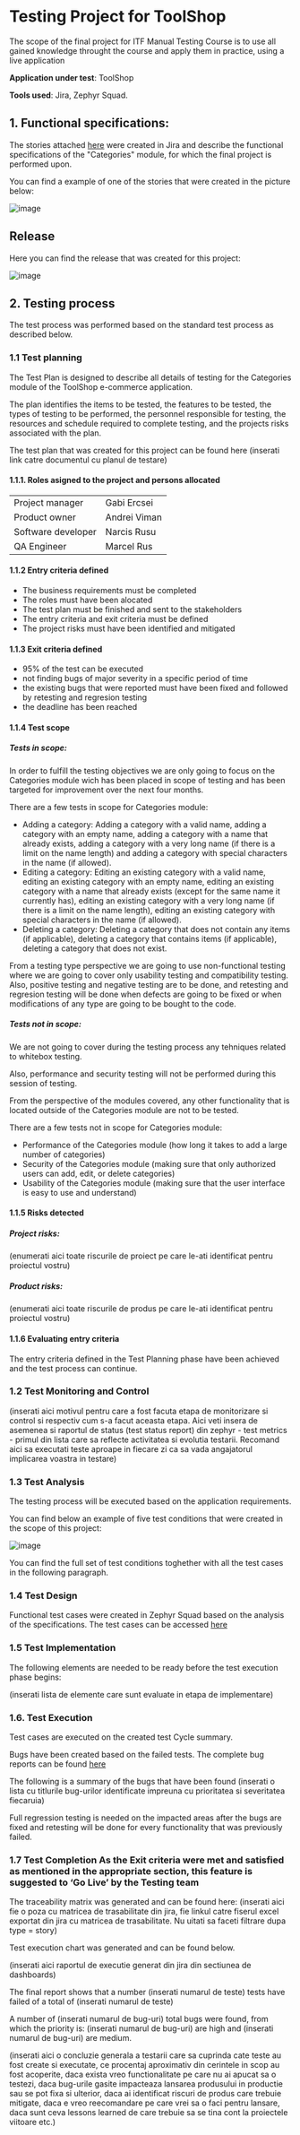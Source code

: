 # Testing Project for ToolShop

The scope of the final project for ITF Manual Testing Course is to use all gained knowledge throught the course and apply them in practice, using a live application

**Application under test**: ToolShop

**Tools used**: Jira, Zephyr Squad.

## 1. Functional specifications:

The stories attached [here](https://github.com/RusMarcel/Examen_final_IT_Factory_ST3/blob/main/Jira_stories.doc) were created in Jira and describe the functional specifications of the "Categories" module, for which the final project is performed upon.

You can find a example of one of the stories that were created in the picture below:

![image](https://github.com/RusMarcel/Examen_final_IT_Factory_ST3/assets/174935383/ef7ba8bd-62c3-49c3-bc24-5a55e713625d)


## Release

Here you can find the release that was created for this project:

![image](https://github.com/RusMarcel/Examen_final_IT_Factory_ST3/assets/174935383/77c17248-485f-4fa2-8d77-fed96a11452c)

## 2. Testing process

The test process was performed based on the standard test process as described below.

### 1.1 Test planning

The Test Plan is designed to describe all details of testing for the Categories module of the ToolShop e-commerce application.

The plan identifies the items to be tested, the features to be tested, the types of testing to be performed, the personnel responsible for testing, the resources and schedule required to complete testing, and the projects risks associated with the plan. 

The test plan that was created for this project can be found here (inserati link catre documentul cu planul de testare)

#### 1.1.1. Roles asigned to the project and persons allocated
<table>
<tr><td>Project manager </td><td> Gabi Ercsei </td></tr>
<tr><td>Product owner </td><td> Andrei Viman </td></tr>
<tr><td>Software developer </td><td> Narcis Rusu </td></tr>
<tr><td>QA Engineer </td><td> Marcel Rus </td></tr>
</table>

#### 1.1.2 Entry criteria defined

- The business requirements must be completed
- The roles must have been alocated
- The test plan must be finished and sent to the stakeholders
- The entry criteria and exit criteria must be defined
- The project risks must have been identified and mitigated

#### 1.1.3 Exit criteria defined

- 95% of the test can be executed
- not finding bugs of major severity in a specific period of time
- the existing bugs that were reported must have been fixed and followed by retesting and regresion testing
- the deadline has been reached

#### 1.1.4 Test scope

##### Tests in scope:

In order to fulfill the testing objectives we are only going to focus on the Categories module wich has been placed in scope of testing and has been targeted for improvement over the next four months.

There are a few tests in scope for Categories module:
- Adding a category: Adding a category with a valid name, adding a category with an empty name, adding a category with a name that already exists, adding a category with a very long name (if there is a limit on the name length) and adding a category with special characters in the name (if allowed).
- Editing a category: Editing an existing category with a valid name, editing an existing category with an empty name, editing an existing category with a name that already exists (except for the same name it currently has), editing an existing category with a very long name (if there is a limit on the name length), editing an existing category with special characters in the name (if allowed).
- Deleting a category: Deleting a category that does not contain any items (if applicable), deleting a category that contains items (if applicable), deleting a category that does not exist.

From a testing type perspective we are going to use non-functional testing where we are going to cover only usability testing and compatibility testing. Also, positive testing and negative testing are to be done, and retesting and regresion testing will be done when defects are going to be fixed or when modifications of any type are going to be bought to the code.


##### Tests not in scope:

We are not going to cover during the testing process any tehniques related to whitebox testing.

Also, performance and security testing will not be performed during this session of testing.

From the perspective of the modules covered, any other functionality that is located outside of the Categories module are not to be tested.

There are a few tests not in scope for Categories module:
- Performance of the Categories module (how long it takes to add a large number of categories)
- Security of the Categories module (making sure that only authorized users can add, edit, or delete categories)
- Usability of the Categories module (making sure that the user interface is easy to use and understand)


#### 1.1.5 Risks detected

##### Project risks:
(enumerati aici toate riscurile de proiect pe care le-ati identificat pentru proiectul vostru)

##### Product risks:
(enumerati aici toate riscurile de produs pe care le-ati identificat pentru proiectul vostru)

#### 1.1.6 Evaluating entry criteria
The entry criteria defined in the Test Planning phase have been achieved and the test process can continue.

### 1.2 Test Monitoring and Control
(inserati aici motivul pentru care a fost facuta etapa de monitorizare si control si respectiv cum s-a facut aceasta etapa. Aici veti insera de asemenea si raportul de status (test status report) din zephyr - test metrics - primul din lista care sa reflecte activitatea si evolutia testarii. Recomand aici sa executati teste aproape in fiecare zi ca sa vada angajatorul implicarea voastra in testare)

### 1.3 Test Analysis

The testing process will be executed based on the application requirements.

You can find below an example of five test conditions that were created in the scope of this project:

![image](https://github.com/RusMarcel/Examen_final_IT_Factory_ST3/assets/174935383/8ced12fd-2477-45bf-8135-0f8793dd368e)

You can find the full set of test conditions toghether with all the test cases in the following paragraph.

### 1.4 Test Design

Functional test cases were created in Zephyr Squad based on the analysis of the specifications. The test cases can be accessed [here](https://github.com/RusMarcel/Examen_final_IT_Factory_ST3/blob/main/Jira_TestCases.doc)

### 1.5 Test Implementation
The following elements are needed to be ready before the test execution phase begins:

(inserati lista de elemente care sunt evaluate in etapa de implementare)

### 1.6. Test Execution

Test cases are executed on the created test Cycle summary.

Bugs have been created based on the failed tests. The complete bug reports can be found [here](https://github.com/RusMarcel/Examen_final_IT_Factory_ST3/blob/main/Jira_Bugs.doc)

The following is a summary of the bugs that have been found (inserati o lista cu titlurile bug-urilor identificate impreuna cu prioritatea si severitatea fiecaruia)

Full regression testing is needed on the impacted areas after the bugs are fixed and retesting will be done for every functionality that was previously failed.

### 1.7 Test Completion As the Exit criteria were met and satisfied as mentioned in the appropriate section, this feature is suggested to ‘Go Live’ by the Testing team

The traceability matrix was generated and can be found here: (inserati aici fie o poza cu matricea de trasabilitate din jira, fie linkul catre fiserul excel exportat din jira cu matricea de trasabilitate. Nu uitati sa faceti filtrare dupa type = story)

Test execution chart was generated and can be found below.

(inserati aici raportul de executie generat din jira din sectiunea de dashboards)

The final report shows that a number (inserati numarul de teste) tests have failed of a total of (inserati numarul de teste)

A number of (inserati numarul de bug-uri) total bugs were found, from which the priority is: (inserati numarul de bug-uri) are high and (inserati numarul de bug-uri) are medium.

(inserati aici o concluzie generala a testarii care sa cuprinda cate teste au fost create si executate, ce procentaj aproximativ din cerintele in scop au fost acoperite, daca exista vreo functionalitate pe care nu ai apucat sa o testezi, daca bug-urile gasite impacteaza lansarea produsului in productie sau se pot fixa si ulterior, daca ai identificat riscuri de produs care trebuie mitigate, daca e vreo reecomandare pe care vrei sa o faci pentru lansare, daca sunt ceva lessons learned de care trebuie sa se tina cont la proiectele viitoare etc.)
